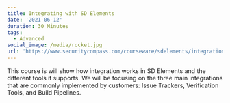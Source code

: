 ```yaml
---
title: Integrating with SD Elements
date: '2021-06-12'
duration: 30 Minutes
tags:
  - Advanced
social_image: /media/rocket.jpg
url: 'https://www.securitycompass.com/courseware/sdelements/integration/'
---
```

This course is will show how integration works in SD Elements and the different tools it supports. We will be focusing on the three main integrations that are commonly implemented by customers: Issue Trackers, Verification Tools, and Build Pipelines.

